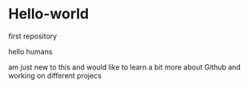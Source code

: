 # Hello-world

first repository

hello humans

am  just new to this and would like to learn a bit more about Github and working on different projecs
